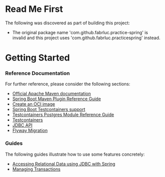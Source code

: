 # Read Me First
The following was discovered as part of building this project:

* The original package name 'com.github.fabrluc.practice-spring' is invalid and this project uses 'com.github.fabrluc.practicespring' instead.

# Getting Started

### Reference Documentation
For further reference, please consider the following sections:

* [Official Apache Maven documentation](https://maven.apache.org/guides/index.html)
* [Spring Boot Maven Plugin Reference Guide](https://docs.spring.io/spring-boot/docs/3.2.0-SNAPSHOT/maven-plugin/reference/html/)
* [Create an OCI image](https://docs.spring.io/spring-boot/docs/3.2.0-SNAPSHOT/maven-plugin/reference/html/#build-image)
* [Spring Boot Testcontainers support](https://docs.spring.io/spring-boot/docs/3.2.0-SNAPSHOT/reference/html/features.html#features.testing.testcontainers)
* [Testcontainers Postgres Module Reference Guide](https://java.testcontainers.org/modules/databases/postgres/)
* [Testcontainers](https://java.testcontainers.org/)
* [JDBC API](https://docs.spring.io/spring-boot/docs/3.2.0-SNAPSHOT/reference/htmlsingle/index.html#data.sql)
* [Flyway Migration](https://docs.spring.io/spring-boot/docs/3.2.0-SNAPSHOT/reference/htmlsingle/index.html#howto.data-initialization.migration-tool.flyway)

### Guides
The following guides illustrate how to use some features concretely:

* [Accessing Relational Data using JDBC with Spring](https://spring.io/guides/gs/relational-data-access/)
* [Managing Transactions](https://spring.io/guides/gs/managing-transactions/)

